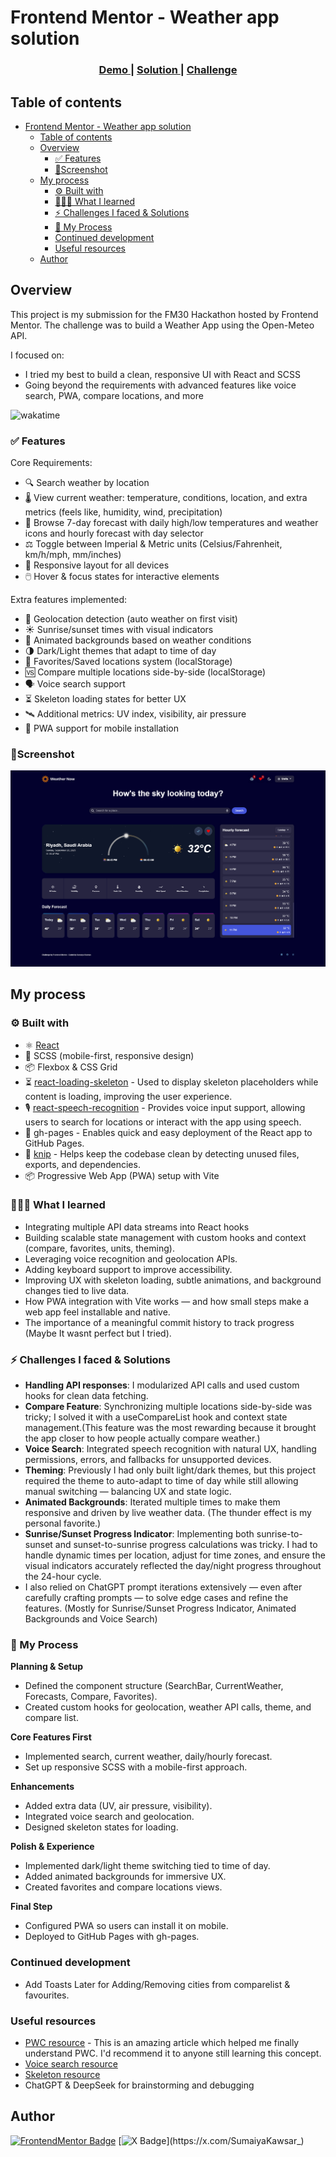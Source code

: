 # Frontend Mentor - Weather app solution

 
<div align="center">
  <h3>
    <a href="https://sumaiyakawsar.github.io/weather-app-challenge/">
      Demo
    </a>
    <span> | </span>
    <a href="https://github.com/sumaiyakawsar/weather-app-challenge/">
      Solution
    </a>
    <span> | </span>
    <a href="https://www.frontendmentor.io/challenges/weather-app-K1FhddVm49">
      Challenge
    </a>
  </h3>
</div>
 
 

## Table of contents

- [Frontend Mentor - Weather app solution](#frontend-mentor---weather-app-solution)
  - [Table of contents](#table-of-contents)
  - [Overview](#overview)
    - [✅ Features](#-features)
    - [📔Screenshot](#screenshot)
  - [My process](#my-process)
    - [⚙️ Built with](#️-built-with)
    - [👩🏻‍🎓 What I learned](#-what-i-learned)
    - [⚡ Challenges I faced \& Solutions](#-challenges-i-faced--solutions)
    - [🧩 My Process](#-my-process)
    - [Continued development](#continued-development)
    - [Useful resources](#useful-resources)
  - [Author](#author)

 
## Overview
This project is my submission for the FM30 Hackathon hosted by Frontend Mentor. The challenge was to build a Weather App using the Open-Meteo API. 

I focused on:
- I tried my best to build a clean, responsive UI with React and SCSS
- Going beyond the requirements with advanced features like voice search, PWA, compare locations, and more
 
![wakatime](https://wakatime.com/badge/github/sumaiyakawsar/weather-app-challenge.svg)
 
### ✅ Features

Core Requirements:
- 🔍 Search weather by location
- 🌡️ View current weather: temperature, conditions, location, and extra metrics (feels like, humidity, wind, precipitation)
- 📅 Browse 7-day forecast with daily high/low temperatures and weather icons and hourly forecast with day selector
- ⚖️ Toggle between Imperial & Metric units (Celsius/Fahrenheit, km/h/mph, mm/inches)
- 📱 Responsive layout for all devices
- 🖱️ Hover & focus states for interactive elements

Extra features implemented:
- 📍 Geolocation detection (auto weather on first visit)
- ☀️ Sunrise/sunset times with visual indicators
- 🌈 Animated backgrounds based on weather conditions
- 🌗 Dark/Light themes that adapt to time of day
- 💾 Favorites/Saved locations system (localStorage)
- 🆚 Compare multiple locations side-by-side (localStorage)
- 🗣️ Voice search support
- ⏳ Skeleton loading states for better UX
- 🛰️ Additional metrics: UV index, visibility, air pressure
- 📲 PWA support for mobile installation


### 📔Screenshot

![](./Screenshot.png)


## My process

### ⚙️ Built with
- ⚛️ [React](https://reactjs.org/)
- 🎨 SCSS (mobile-first, responsive design)
- 📦 Flexbox & CSS Grid 
- ⏳ [react-loading-skeleton](https://github.com/dvtng/react-loading-skeleton#readme) - Used to display skeleton placeholders while content is loading, improving the user experience.
- 🎙️ [react-speech-recognition](https://github.com/JamesBrill/react-speech-recognition) - Provides voice input support, allowing users to search for locations or interact with the app using speech.
- 🚀 gh-pages - Enables quick and easy deployment of the React app to GitHub Pages.
- 🧹 [knip](https://knip.dev/) - Helps keep the codebase clean by detecting unused files, exports, and dependencies.
- 📦 Progressive Web App (PWA) setup with Vite


### 👩🏻‍🎓 What I learned
- Integrating multiple API data streams into React hooks
- Building scalable state management with custom hooks and context (compare, favorites, units, theming).
- Leveraging voice recognition and geolocation APIs.
- Adding keyboard support to improve accessibility.
- Improving UX with skeleton loading, subtle animations, and background changes tied to live data.
- How PWA integration with Vite works — and how small steps make a web app feel installable and native.
- The importance of a meaningful commit history to track progress (Maybe It wasnt perfect but I tried).
  
### ⚡ Challenges I faced & Solutions
- **Handling API responses**: I modularized API calls and used custom hooks for clean data fetching.
- **Compare Feature**: Synchronizing multiple locations side-by-side was tricky; I solved it with a useCompareList hook and context state management.(This feature was the most rewarding because it brought the app closer to how people actually compare weather.)
- **Voice Search**: Integrated speech recognition with natural UX, handling permissions, errors, and fallbacks for unsupported devices.  
- **Theming**: Previously I had only built light/dark themes, but this project required the theme to auto-adapt to time of day while still allowing manual switching — balancing UX and state logic.
- **Animated Backgrounds**: Iterated multiple times to make them responsive and driven by live weather data. (The thunder effect is my personal favorite.) 
- **Sunrise/Sunset Progress Indicator**: Implementing both sunrise-to-sunset and sunset-to-sunrise progress calculations was tricky. I had to handle dynamic times per location, adjust for time zones, and ensure the visual indicators accurately reflected the day/night progress throughout the 24-hour cycle. 
- I also relied on ChatGPT prompt iterations extensively — even after carefully crafting prompts — to solve edge cases and refine the features. (Mostly for Sunrise/Sunset Progress Indicator, Animated Backgrounds and Voice Search) 

### 🧩 My Process

**Planning & Setup**
- Defined the component structure (SearchBar, CurrentWeather, Forecasts, Compare, Favorites).
- Created custom hooks for geolocation, weather API calls, theme, and compare list.

**Core Features First**
- Implemented search, current weather, daily/hourly forecast.
- Set up responsive SCSS with a mobile-first approach.

**Enhancements**
- Added extra data (UV, air pressure, visibility).
- Integrated voice search and geolocation.
- Designed skeleton states for loading.

**Polish & Experience**
- Implemented dark/light theme switching tied to time of day.
- Added animated backgrounds for immersive UX.
- Created favorites and compare locations views.

**Final Step**
- Configured PWA so users can install it on mobile.
- Deployed to GitHub Pages with gh-pages.

### Continued development
- Add Toasts Later for Adding/Removing cities from comparelist & favourites. 

### Useful resources
- [PWC resource](https://dev.to/hamdankhan364/simplifying-progressive-web-app-pwa-development-with-vite-a-beginners-guide-38cf) - This is an amazing article which helped me finally understand PWC. I'd recommend it to anyone still learning this concept.
- [Voice search resource](https://www.youtube.com/watch?v=xJ_V55awyIo)
- [Skeleton resource](https://www.youtube.com/watch?v=g74Q0wRc6BQ&t=63s)
- ChatGPT & DeepSeek for brainstorming and debugging

## Author

<!-- - Website - [Add your name here](https://www.your-site.com) -->
[![FrontendMentor Badge](https://img.shields.io/badge/-_SumaiyaKawsar_-3F54A3?style=plastic&labelColor=3F54A3&logo=frontend-mentor&logoColor=white&link=https://www.frontendmentor.io/profile/sumaiyakawsar)](https://www.frontendmentor.io/profile/sumaiyakawsar) [![X Badge](https://img.shields.io/badge/-_SumaiyaKawsar_-black?style=plastic&labelColor=black&logo=X&logoColor=white&link=https://x.com/SumaiyaKawsar_)](https://x.com/SumaiyaKawsar_)